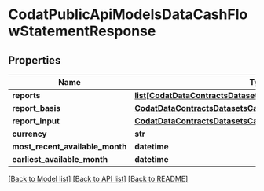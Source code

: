 # CodatPublicApiModelsDataCashFlowStatementResponse

## Properties
Name | Type | Description | Notes
------------ | ------------- | ------------- | -------------
**reports** | [**list[CodatDataContractsDatasetsCashFlowStatement]**](CodatDataContractsDatasetsCashFlowStatement.md) |  | 
**report_basis** | [**CodatDataContractsDatasetsCashFlowStatementReportingBasis**](CodatDataContractsDatasetsCashFlowStatementReportingBasis.md) |  | 
**report_input** | [**CodatDataContractsDatasetsCashFlowStatementReportingData**](CodatDataContractsDatasetsCashFlowStatementReportingData.md) |  | 
**currency** | **str** |  | 
**most_recent_available_month** | **datetime** |  | 
**earliest_available_month** | **datetime** |  | 

[[Back to Model list]](../README.md#documentation-for-models) [[Back to API list]](../README.md#documentation-for-api-endpoints) [[Back to README]](../README.md)

